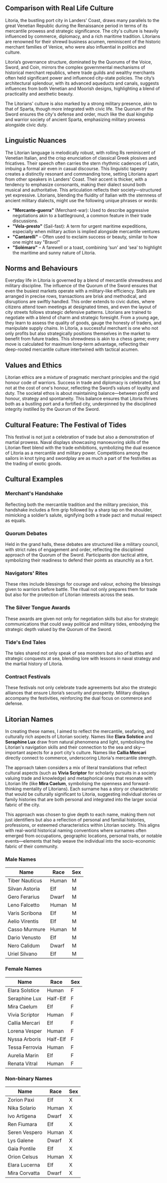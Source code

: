 ## Comparison with Real Life Culture
Litoria, the bustling port city in Landers' Coast, draws many parallels to the great Venetian Republic during the Renaissance period in terms of its mercantile prowess and strategic significance. The city's culture is heavily influenced by commerce, diplomacy, and a rich maritime tradition. Litorians are renowned for their shrewd business acumen, reminiscent of the historic merchant families of Venice, who were also influential in politics and culture.

Litoria’s governance structure, dominated by the Quorums of the Voice, Sword, and Coin, mirrors the complex governmental mechanisms of historical merchant republics, where trade guilds and wealthy merchants often held significant power and influenced city-state policies. The city’s architectural splendour, with its advanced aqueducts and canals, suggests influences from both Venetian and Moorish designs, highlighting a blend of practicality and aesthetic beauty.

The Litorians' culture is also marked by a strong military presence, akin to that of Sparta, though more integrated with civic life. The Quorum of the Sword ensures the city's defense and order, much like the dual kingship and warrior society of ancient Sparta, emphasizing military prowess alongside civic duty.

## Linguistic Nuances

The Litorian language is melodically robust, with rolling Rs reminiscent of Venetian Italian, and the crisp enunciation of classical Greek plosives and fricatives. Their speech often carries the stern rhythmic cadences of Latin, imbuing a formal air even in casual discourse. This linguistic tapestry creates a distinctly resonant and commanding tone, setting Litorians apart from other speakers in Landers' Coast. Their accent is thicker, with a tendency to emphasize consonants, making their dialect sound both musical and authoritative. This articulation reflects their society—structured yet expressive.
Litorians, blending the fluidity of Italian with the sternness of ancient military dialects, might use the following unique phrases or words:

- **"Mercante-guerra"** (Merchant-war): Used to describe aggressive negotiations akin to a battleground, a common feature in their trade discussions.
- **"Vela-presto"** (Sail-fast): A term for urgent maritime expeditions, especially when military action is implied alongside mercantile ventures
- **"Cantarelli"** – Often used to exclaim success or beauty, similar to how one might say "Bravo!"
- **"Solémaro"** – A farewell or a toast, combining ‘sun’ and ‘sea’ to highlight the maritime and sunny nature of Litoria.
## Norms and Behaviours

Everyday life in Litoria is governed by a blend of mercantile shrewdness and military discipline. 
The influence of the Quorum of the Sword ensures that even the busiest markets operate with a military-like efficiency. Stalls are arranged in precise rows, transactions are brisk and methodical, and disruptions are swiftly handled. This order extends to civic duties, where citizens attend town meetings at designated times, and even the layout of city streets follows strategic defensive patterns. 
Litorians are trained to negotiate with a blend of charm and strategic foresight. From a young age, they learn to assess the quality of goods, gauge the honesty of traders, and manipulate supply chains. In Litoria, a successful merchant is one who not only profits but also strategically positions themselves in the market to benefit from future trades. This shrewdness is akin to a chess game; every move is calculated for maximum long-term advantage, reflecting their deep-rooted mercantile culture intertwined with tactical acumen.
## Values and Ethics

Litorian ethics are a mixture of pragmatic merchant principles and the rigid honour code of warriors. Success in trade and diplomacy is celebrated, but not at the cost of one's honour, reflecting the Sword’s values of loyalty and duty. The societal ethos is about maintaining balance—between profit and honour, strategy and spontaneity. This balance ensures that Litoria thrives both as a bustling port and a fortified city, underpinned by the disciplined integrity instilled by the Quorum of the Sword.
## Cultural Feature: The Festival of Tides

This festival is not just a celebration of trade but also a demonstration of martial prowess. Naval displays showcasing manoeuvring skills of the Litorian fleet blend with the trade exhibitions, symbolizing the dual essence of Litoria as a mercantile and military power. Competitions among the sailors in knot tying and swordplay are as much a part of the festivities as the trading of exotic goods.
## Cultural Examples

### **Merchant's Handshake**

Reflecting both the mercantile tradition and the military precision, this handshake includes a firm grip followed by a sharp tap on the shoulder, mimicking a soldier’s salute, signifying both a trade pact and mutual respect as equals.

### **Quorum Debates**

Held in the grand halls, these debates are structured like a military council, with strict rules of engagement and order, reflecting the disciplined approach of the Quorum of the Sword. Participants don tactical attire, symbolizing their readiness to defend their points as staunchly as a fort.

### **Navigators' Rites**

These rites include blessings for courage and valour, echoing the blessings given to warriors before battle. The ritual not only prepares them for trade but also for the protection of Litorian interests across the seas.

### **The Silver Tongue Awards**

These awards are given not only for negotiation skills but also for strategic communications that could sway political and military tides, embodying the strategic depth valued by the Quorum of the Sword.

### **Tide's End Tales**

The tales shared not only speak of sea monsters but also of battles and strategic conquests at sea, blending lore with lessons in naval strategy and the martial history of Litoria.

### **Contract Festivals**

These festivals not only celebrate trade agreements but also the strategic alliances that ensure Litoria’s security and prosperity. Military displays accompany the festivities, reinforcing the dual focus on commerce and defense.

## Litorian Names 
In creating these names, I aimed to reflect the mercantile, seafaring, and culturally rich aspects of Litorian society. Names like **Elara Solstice** and **Seraphine Lux** draw from natural phenomena and light, symbolising the Litorian's navigation skills and their connection to the sea and sky—important aspects for a port city's culture. Names like **Callia Mercari** directly connect to commerce, underscoring Litoria's mercantile strength.

The approach taken considers a mix of literal translations that reflect cultural aspects (such as **Vivia Scriptor** for scholarly pursuits in a society valuing trade and knowledge) and metaphorical ones that resonate with Litorian life (like **Mira Caelum**, symbolising the openness and forward-thinking mentality of Litorians). Each surname has a story or characteristic that would be culturally significant to Litoria, suggesting individual stories or family histories that are both personal and integrated into the larger social fabric of the city.

This approach was chosen to give depth to each name, making them not just identifiers but also a reflection of personal and familial histories, professions, or esteemed characteristics within Litorian society. This aligns with real-world historical naming conventions where surnames often emerged from occupations, geographic locations, personal traits, or notable events—elements that help weave the individual into the socio-economic fabric of their community.
### Male Names

| Name           | Race  | Sex |
| -------------- | ----- | --- |
| Tiber Nauticus | Human | M   |
| Silvan Astoria | Elf   | M   |
| Gero Ferarius  | Dwarf | M   |
| Leno Falcetto  | Human | M   |
| Varis Scribona | Elf   | M   |
| Aelio Virentis | Elf   | M   |
| Casso Murmure  | Human | M   |
| Dario Venusto  | Elf   | M   |
| Nero Calidum   | Dwarf | M   |
| Uriel Silvano  | Elf   | M   |
### Female Names

| Name           | Race     | Sex |
| -------------- | -------- | --- |
| Elara Solstice | Human    | F   |
| Seraphine Lux  | Half-Elf | F   |
| Mira Caelum    | Elf      | F   |
| Vivia Scriptor | Human    | F   |
| Callia Mercari | Elf      | F   |
| Lorena Vesper  | Human    | F   |
| Nyssa Arboris  | Half-Elf | F   |
| Tessa Ferrovia | Human    | F   |
| Aurelia Marin  | Elf      | F   |
| Renata Vitral  | Human    | F   |
### Non-binary Names

| Name          | Race  | Sex |
| ------------- | ----- | --- |
| Zorion Paxi   | Elf   | X   |
| Nika Solario  | Human | X   |
| Ivo Artigena  | Dwarf | X   |
| Ren Fiumara   | Elf   | X   |
| Seren Vespero | Human | X   |
| Lys Galene    | Dwarf | X   |
| Gaia Pontile  | Elf   | X   |
| Orion Celsus  | Human | X   |
| Elara Lucerna | Elf   | X   |
| Mira Corvatta | Dwarf | X   |


